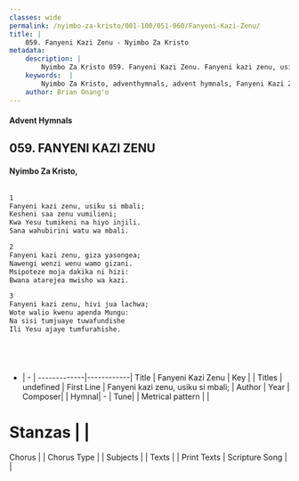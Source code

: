 ```yaml
---
classes: wide
permalink: /nyimbo-za-kristo/001-100/051-060/Fanyeni-Kazi-Zenu/
title: |
    059. Fanyeni Kazi Zenu - Nyimbo Za Kristo
metadata:
    description: |
        Nyimbo Za Kristo 059. Fanyeni Kazi Zenu. Fanyeni kazi zenu, usiku si mbali; Kesheni saa zenu vumilieni; Kwa Yesu tumikeni na hiyo injili. Sana wahubirini watu wa mbali.  
    keywords:  |
        Nyimbo Za Kristo, adventhymnals, advent hymnals, Fanyeni Kazi Zenu, Fanyeni kazi zenu, usiku si mbali;. 
    author: Brian Onang'o
---
```


#### Advent Hymnals
## 059. FANYENI KAZI ZENU
####  Nyimbo Za Kristo,

```txt

1
Fanyeni kazi zenu, usiku si mbali;
Kesheni saa zenu vumilieni;
Kwa Yesu tumikeni na hiyo injili.
Sana wahubirini watu wa mbali.

2
Fanyeni kazi zenu, giza yasongea;
Nawengi wenzi wenu wamo gizani.
Msipoteze moja dakika ni hizi:
Bwana atarejea mwisho wa kazi.

3
Fanyeni kazi zenu, hivi jua lachwa;
Wote walio kwenu apenda Mungu:
Na sisi tumjuaye tuwafundishe
Ili Yesu ajaye tumfurahishe.






```

- |   -  |
-------------|------------|
Title | Fanyeni Kazi Zenu |
Key |  |
Titles | undefined |
First Line | Fanyeni kazi zenu, usiku si mbali; |
Author | 
Year | 
Composer| |
Hymnal|  - |
Tune|  |
Metrical pattern | |
# Stanzas |  |
Chorus |  |
Chorus Type |  |
Subjects | |
Texts |  |
Print Texts | 
Scripture Song |  |
    
